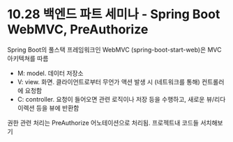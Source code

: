 # 10.28 백엔드 파트 세미나 - Spring Boot WebMVC, PreAuthorize

Spring Boot의 풀스택 프레임워크인 WebMVC (spring-boot-start-web)은 MVC 아키텍쳐를 따름

- M: model. 데이터 저장소
- V: view. 화면. 클라이언트로부터 무언가 액션 발생 시 (네트워크를 통해) 컨트롤러에 요청함
- C: controller. 요청이 들어오면 관련 로직이나 저장 등을 수행하고, 새로운 뷰/리다이렉션 등을 뷰에 반환함

권한 관련 처리는 PreAuthorize 어노테이션으로 처리됨. 프로젝트내 코드들 서치해보기
